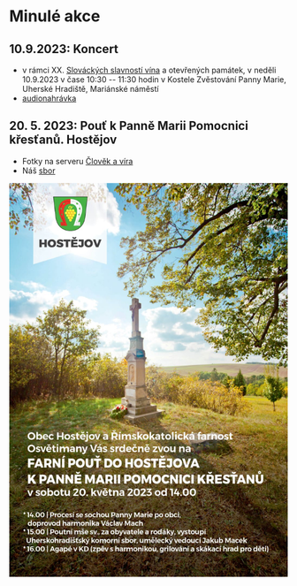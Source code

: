 # Minulé akce

## 10.9.2023: Koncert

* v rámci XX. [Slováckých slavností vína](https://slavnostivinauh.cz/akce_slavnosti/chorus-castelli/) a otevřených památek, v neděli 10.9.2023 v čase 10:30 -- 11:30 hodin v Kostele Zvěstování Panny Marie, Uherské Hradiště, Mariánské náměstí
* [audionahrávka](https://ulozto.cz/file/ll4YqKD8L86u/koncert-2023-09-10-mp3#!ZGV5MQR2ZmR0MJZ2MQywZ2MvBGVlZ3H2BRkCrSuao05cYJVlLj==)

## 20. 5. 2023: Pouť k Panně Marii Pomocnici křesťanů. Hostějov

* Fotky na serveru [Člověk a víra](https://www.clovekavira.cz/detail-galerie/23247d19-d90b-4d98-b866-40793f42e372)
* Náš [sbor](https://www.clovekavira.cz/photo-detail/7518900/5d5ff56f-626a-44a7-a48d-74171e9cd260)

![Plakátek](foto/plakat_hostejov_2023.jpeg)